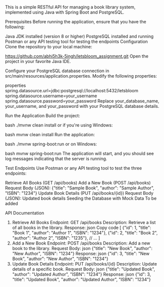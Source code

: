 This is a simple RESTful API for managing a book library system, implemented using Java with Spring Boot and PostgreSQL.

Prerequisites
Before running the application, ensure that you have the following:

Java JDK installed (version 8 or higher)
PostgreSQL installed and running
Postman or any API testing tool for testing the endpoints
Configuration
Clone the repository to your local machine:

https://github.com/abhi5h3k-5ingh/letsbloom_assignment.git
Open the project in your favorite Java IDE.

Configure your PostgreSQL database connection in src/main/resources/application.properties. Modify the following properties:

properties
spring.datasource.url=jdbc:postgresql://localhost:5432/letsbloom
spring.datasource.username=your_username
spring.datasource.password=your_password
Replace your_database_name, your_username, and your_password with your PostgreSQL database details.

Run the Application
Build the project:

bash
./mvnw clean install
or if you're using Windows:

bash
mvnw clean install
Run the application:

bash
./mvnw spring-boot:run
or on Windows:

bash
mvnw spring-boot:run
The application will start, and you should see log messages indicating that the server is running.

Test Endpoints
Use Postman or any API testing tool to test the three endpoints:

Retrieve All Books (GET /api/books)
Add a New Book (POST /api/books)
Request Body (JSON): {"title": "Sample Book", "author": "Sample Author", "ISBN": "1234"}
Update Book Details (PUT /api/books/{id})
Request Body (JSON): Updated book details
Seeding the Database with Mock Data
To be added

API Documentation
1. Retrieve All Books
Endpoint: GET /api/books
Description: Retrieve a list of all books in the library.
Response:
json
Copy code
[
  {"id": 1, "title": "Book 1", "author": "Author 1", "ISBN": "1234"},
  {"id": 2, "title": "Book 2", "author": "Author 2", "ISBN": "1235"},
  // ...
]
2. Add a New Book
Endpoint: POST /api/books
Description: Add a new book to the library.
Request Body:
json
{"title": "New Book", "author": "New Author",  "ISBN": "1234"}
Response:
json
{"id": 3, "title": "New Book", "author": "New Author",  "ISBN": "1234"}
3. Update Book Details
Endpoint: PUT /api/books/{id}
Description: Update details of a specific book.
Request Body:
json
{"title": "Updated Book", "author": "Updated Author",  "ISBN": "1234"}
Response:
json
{"id": 3, "title": "Updated Book", "author": "Updated Author",  "ISBN": "1234"}
